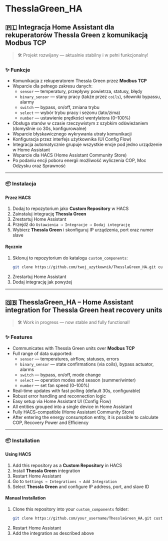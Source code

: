 # ThesslaGreen_HA

## 🇵🇱 Integracja Home Assistant dla rekuperatorów Thessla Green z komunikacją Modbus TCP

> 🛠️ Projekt rozwijany — aktualnie stabilny i w pełni funkcjonalny!

### ✨ Funkcje

- Komunikacja z rekuperatorem Thessla Green przez **Modbus TCP**
- Wsparcie dla pełnego zakresu danych:
  - `sensor` — temperatury, przepływy powietrza, statusy, błędy
  - `binary_sensor` — stany pracy (także przez `coils`), siłowniki bypassu, alarmy
  - `switch` — bypass, on/off, zmiana trybu
  - `select` — wybór trybu pracy i sezonu (lato/zima)
  - `number` — ustawienie prędkości wentylatora (0–100%)
- Obsługa stanów w czasie rzeczywistym z szybkim odświeżaniem (domyślnie co 30s, konfigurowalne)
- Wsparcie błyskawicznego wykrywania utraty komunikacji
- Konfiguracja przez interfejs użytkownika (UI Config Flow)
- Integracja automatycznie grupuje wszystkie encje pod jedno urządzenie w Home Assistant
- Wsparcie dla HACS (Home Assistant Community Store)
- Po podaniu encji poboru energii możliwość wyliczenia COP, Moc Odzysku oraz Sprawność

---

### 📦 Instalacja

#### Przez HACS

1. Dodaj to repozytorium jako **Custom Repository** w HACS
2. Zainstaluj integrację **Thessla Green**
3. Zrestartuj Home Assistant
4. Przejdź do `Ustawienia → Integracje → Dodaj integrację`
5. Wybierz **Thessla Green** i skonfiguruj IP urządzenia, port oraz numer slave

#### Ręcznie

1. Sklonuj to repozytorium do katalogu `custom_components`:
    ```bash
    git clone https://github.com/twoj_uzytkownik/ThesslaGreen_HA.git custom_components/thessla_green
    ```
2. Zrestartuj Home Assistant
3. Dodaj integrację jak powyżej

---

## 🇬🇧 ThesslaGreen_HA – Home Assistant integration for Thessla Green heat recovery units

> 🛠️ Work in progress — now stable and fully functional!

### ✨ Features

- Communicates with Thessla Green units over **Modbus TCP**
- Full range of data supported:
  - `sensor` — temperatures, airflow, statuses, errors
  - `binary_sensor` — state confirmations (via coils), bypass actuator, alarms
  - `switch` — bypass, on/off, mode change
  - `select` — operation modes and season (summer/winter)
  - `number` — set fan speed (0–100%)
- Real-time updates with fast polling (default 30s, configurable)
- Robust error handling and reconnection logic
- Easy setup via Home Assistant UI (Config Flow)
- All entities grouped into a single device in Home Assistant
- Fully HACS-compatible (Home Assistant Community Store)
- After entering the energy consumption entity, it is possible to calculate COP, Recovery Power and Efficiency

---

### 📦 Installation

#### Using HACS

1. Add this repository as a **Custom Repository** in HACS
2. Install **Thessla Green** integration
3. Restart Home Assistant
4. Go to `Settings → Integrations → Add Integration`
5. Select **Thessla Green** and configure IP address, port, and slave ID

#### Manual Installation

1. Clone this repository into your `custom_components` folder:
    ```bash
    git clone https://github.com/your_username/ThesslaGreen_HA.git custom_components/thessla_green
    ```
2. Restart Home Assistant
3. Add the integration as described above